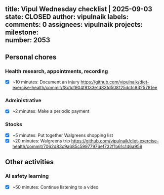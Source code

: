title:	Vipul Wednesday checklist | 2025-09-03
state:	CLOSED
author:	vipulnaik
labels:	
comments:	0
assignees:	vipulnaik
projects:	
milestone:	
number:	2053
--
## Personal chores

### Health research, appointments, recording

- [x] ~10 minutes: Document an injury https://github.com/vipulnaik/diet-exercise-health/commit/f8c1cf904f8133e1d83fd508125dc1c8325781ee

### Administrative

- [x] ~2 minutes: Make a periodic payment

### Stocks

- [x] ~5 minutes: Put together Walgreens shopping list
- [x] ~20 minutes: Walgreens trip https://github.com/vipulnaik/diet-exercise-health/commit/7062d83c9a685c59977976ef732f1b61c146a959

## Other activities

### AI safety learning

- [x] ~50 minutes: Continue listening to a video
